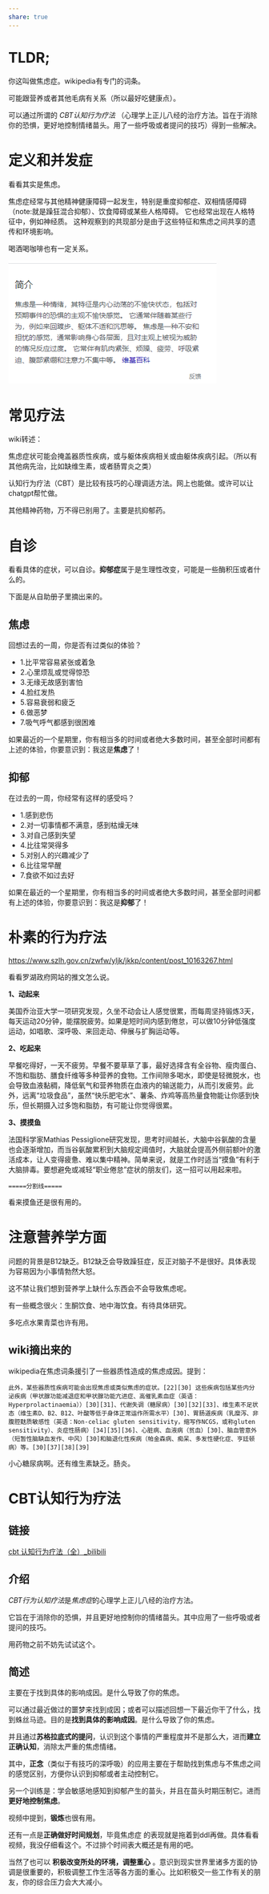 ```yaml
---  
share: true  
---  
```

  
# TLDR;  
  
你这叫做焦虑症。wikipedia有专门的词条。  
  
可能跟营养或者其他毛病有关系（所以最好吃健康点）。  
  
可以通过所谓的 *CBT认知行为疗法* （心理学上正儿八经的治疗方法。旨在于消除你的恐惧，更好地控制情绪苗头。用了一些呼吸或者提问的技巧）得到一些解决。  
  
# 定义和并发症  
  
看看其实是焦虑。  
  
焦虑症经常与其他精神健康障碍一起发生，特别是重度抑郁症、双相情感障碍（note:就是躁狂混合抑郁）、饮食障碍或某些人格障碍。 它也经常出现在人格特征中，例如神经质。 这种观察到的共现部分是由于这些特征和焦虑之间共享的遗传和环境影响。  
  
喝酒喝咖啡也有一定关系。  
  
![Pasted image 20240727230414.png](./_assets/Pasted%20image%2020240727230414.png)  
  
# 常见疗法  
  
wiki转述：  
  
焦虑症状可能会掩盖器质性疾病，或与躯体疾病相关或由躯体疾病引起。（所以有其他病先治，比如缺维生素，或者肠胃炎之类）  
  
认知行为疗法（CBT）是比较有技巧的心理调适方法。网上也能做。或许可以让chatgpt帮忙做。  
  
其他精神药物，万不得已别用了。主要是抗抑郁药。  
  
# 自诊  
  
看看具体的症状，可以自诊。**抑郁症**属于是生理性改变，可能是一些酶积压或者什么的。  
  
下面是从自助册子里摘出来的。  
  
## 焦虑  
  
回想过去的一周，你是否有过类似的体验？  
  
- 1.比平常容易紧张或着急  
- 2.心里烦乱或觉得惊恐  
- 3.无缘无故感到害怕  
- 4.脸红发热  
- 5.容易衰弱和疲乏  
- 6.做恶梦  
- 7.吸气呼气都感到很困难  
  
如果最近的一个星期里，你有相当多的时间或者绝大多数时间，甚至全部时间都有上述的体验，你要意识到：我这是**焦虑**了！  
  
## 抑郁  
  
在过去的一周，你经常有这样的感受吗？  
  
- 1.感到悲伤  
- 2.对一切事情都不满意，感到枯燥无味  
- 3.对自己感到失望  
- 4.比往常哭得多  
- 5.对别人的兴趣减少了  
- 6.比往常早醒  
- 7.食欲不如过去好  
  
如果在最近的一个星期里，你有相当多的时间或者绝大多数时间，甚至全部时间都有上述的体验，你要意识到：我这是**抑郁**了！  
  
# 朴素的行为疗法  
  
https://www.szlh.gov.cn/zwfw/yljk/jkkp/content/post_10163267.html  
  
看看罗湖政府网站的推文怎么说。  
  
**1、动起来**  
  
美国乔治亚大学一项研究发现，久坐不动会让人感觉很累，而每周坚持锻炼3天，每天运动20分钟，能摆脱疲劳。如果是短时间内感到倦怠，可以做10分钟低强度运动，如唱歌、深呼吸、来回走动、伸展与扩胸运动等。  
  
**2、吃起来**  
  
早餐吃得好，一天不疲劳。早餐不要草草了事，最好选择含有全谷物、瘦肉蛋白、不饱和脂肪、膳食纤维等多种营养的食物。工作间隙多喝水，即使是轻微脱水，也会导致血液黏稠，降低氧气和营养物质在血液内的输送能力，从而引发疲劳。此外，远离“垃圾食品”，虽然“快乐肥宅水”、薯条、炸鸡等高热量食物能让你感到快乐，但长期摄入过多饱和脂肪，有可能让你觉得很累。  
  
**3、摸摸鱼**  
  
法国科学家Mathias Pessiglione研究发现，思考时间越长，大脑中谷氨酸的含量也会逐渐增加，而当谷氨酸累积到大脑规定阈值时，大脑就会提高外侧前额叶的激活成本，让人变得疲惫、难以集中精神。简单来说，就是工作时适当“摸鱼”有利于大脑排毒。要想避免或减轻“职业倦怠”症状的朋友们，这一招可以用起来啦。  
  
`=====分割线=====`  
  
看来摸鱼还是很有用的。  
  
# 注意营养学方面  
  
问题的背景是B12缺乏。B12缺乏会导致躁狂症，反正对脑子不是很好。具体表现为容易因为小事情勃然大怒。  
  
这不禁让我们想到营养学上缺什么东西会不会导致焦虑呢。  
  
有一些概念很火：生酮饮食、地中海饮食。有待具体研究。  
  
多吃点水果青菜也许有用。  
  
## wiki摘出来的  
  
wikipedia在焦虑词条援引了一些器质性造成的焦虑成因。提到：  
  
```  
此外，某些器质性疾病可能会出现焦虑或类似焦虑的症状。[22][30] 这些疾病包括某些内分泌疾病（甲状腺功能减退症和甲状腺功能亢进症、高催乳素血症（英语：Hyperprolactinaemia））[30][31]、代谢失调（糖尿病）[30][32][33]、维生素不足状态（维生素D、B2、B12、叶酸等低于身体正常运作所需水平）[30]、胃肠道疾病（乳糜泻、非腹腔麸质敏感性（英语：Non-celiac gluten sensitivity，缩写作NCGS，或称gluten sensitivity）、炎症性肠病）[34][35][36]、心脏病、血液病（贫血）[30]、脑血管意外（短暂性脑缺血发作、中风）[30]和脑退化性疾病（帕金森病、痴呆、多发性硬化症、亨廷顿病）等。[30][37][38][39]  
```  
  
小心糖尿病啊。还有维生素缺乏。肠炎。  
  
# CBT认知行为疗法  
  
## 链接  
  
[cbt 认知行为疗法（全）\_bilibili](https://www.bilibili.com/video/BV1cD4y1z7LH/)  
  
## 介绍  
  
*CBT行为认知疗法*是*焦虑症*的心理学上正儿八经的治疗方法。  
  
它旨在于消除你的恐惧，并且更好地控制你的情绪苗头。其中应用了一些呼吸或者提问的技巧。  
  
用药物之前不妨先试试这个。  
  
## 简述  
  
主要在于找到具体的影响成因。是什么导致了你的焦虑。  
  
可以通过最近做过的噩梦来找到成因；或者可以描述回想一下最近你干了什么，找到蛛丝马迹。目的是**找到具体的影响成因**。是什么导致了你的焦虑。  
  
并且通过**苏格拉底式的提问**，认识到这个事情的严重程度并不是那么大，进而**建立正确认知**，消除太严重的焦虑情绪。  
  
其中，**正念**（类似于有技巧的深呼吸）的应用主要在于帮助找到焦虑与不焦虑之间的感觉区别，方便你认识到抑郁或者主动控制它。  
  
另一个训练是：学会敏感地感知到抑郁产生的苗头，并且在苗头时期压制它。进而**更好地控制焦虑**。  
  
视频中提到，**锻炼**也很有用。  
  
还有一点是**正确做好时间规划**，毕竟焦虑症 的表现就是拖着到ddl再做。具体看看视频，我没仔细看这个。不过排个时间表大概还是有用的吧。  
  
当然了也可以 **积极改变所处的环境，调整重心** 。意识到现实世界里诸多方面的协调是很重要的，积极调整工作生活等各方面的重心。比如积极交一些工作有关的朋友，你的综合压力会大大减小。